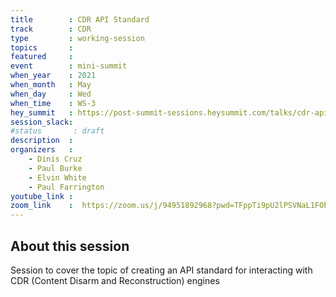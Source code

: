 ```yaml
---
title        : CDR API Standard
track        : CDR
type         : working-session
topics       :
featured     :
event        : mini-summit
when_year    : 2021
when_month   : May
when_day     : Wed
when_time    : WS-3
hey_summit   : https://post-summit-sessions.heysummit.com/talks/cdr-api-standard/
session_slack:
#status       : draft
description  :
organizers   :
    - Dinis Cruz
    - Paul Burke
    - Elvin White
    - Paul Farrington
youtube_link :
zoom_link    :  https://zoom.us/j/94951892968?pwd=TFppTi9pU2lPSVNaL1FObXE5TCttUT09
---
```


## About this session

Session to cover the topic of creating an API standard for interacting with CDR (Content Disarm and Reconstruction) engines
